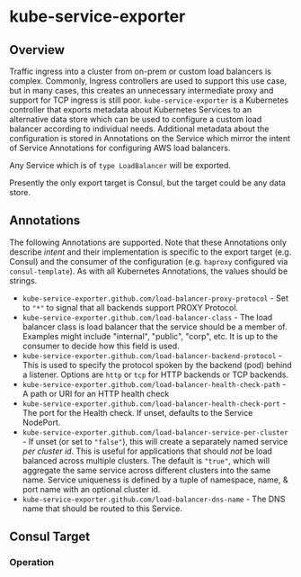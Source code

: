 # kube-service-exporter

## Overview

Traffic ingress into a cluster from on-prem or custom load balancers is complex. Commonly, Ingress controllers are used to support this use case, but in many cases, this creates an unnecessary intermediate proxy and support for TCP ingress is still poor. `kube-service-exporter` is a Kubernetes controller that exports metadata about Kubernetes Services to an alternative data store which can be used to configure a custom load balancer according to individual needs.  Additional metadata about the configuration is stored in Annotations on the Service which mirror the intent of Service Annotations for configuring AWS load balancers.

Any Service which is of `type LoadBalancer` will be exported.

Presently the only export target is Consul, but the target could be any data store.

## Annotations

The following Annotations are supported. Note that these Annotations only describe *intent* and their implementation is specific to the export target (e.g. Consul) and the consumer of the configuration (e.g. `haproxy` configured via `consul-template`). As with all Kubernetes Annotations, the values should be strings.

* `kube-service-exporter.github.com/load-balancer-proxy-protocol` - Set to `"*"` to signal that all backends support PROXY Protocol.
* `kube-service-exporter.github.com/load-balancer-class` - The load balancer class is load balancer that the service should be a member of.  Examples might include "internal", "public", "corp", etc. It is up to the consumer to decide how this field is used.
* `kube-service-exporter.github.com/load-balancer-backend-protocol` - This is used to specify the protocol spoken by the backend (pod) behind a listener. Options are `http` or `tcp` for HTTP backends or TCP backends.
* `kube-service-exporter.github.com/load-balancer-health-check-path` - A path or URI for an HTTP health check
* `kube-service-exporter.github.com/load-balancer-health-check-port` - The port for the Health check. If unset, defaults to the Service NodePort.
* `kube-service-exporter.github.com/load-balancer-service-per-cluster` - If unset (or set to `"false"`), this will create a separately named service *per cluster id*.  This is useful for applications that should *not* be load balanced across multiple clusters.  The default is `"true"`, which will aggregate the same service across different clusters into the same name.  Service uniqueness is defined by a tuple of namespace, name, & port name with an optional cluster id.
* `kube-service-exporter.github.com/load-balancer-dns-name` - The DNS name that should be routed to this Service.


## Consul Target

### Operation

